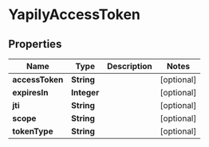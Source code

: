 
# YapilyAccessToken

## Properties
Name | Type | Description | Notes
------------ | ------------- | ------------- | -------------
**accessToken** | **String** |  |  [optional]
**expiresIn** | **Integer** |  |  [optional]
**jti** | **String** |  |  [optional]
**scope** | **String** |  |  [optional]
**tokenType** | **String** |  |  [optional]



